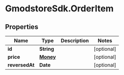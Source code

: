 # GmodstoreSdk.OrderItem

## Properties

Name | Type | Description | Notes
------------ | ------------- | ------------- | -------------
**id** | **String** |  | [optional] 
**price** | [**Money**](Money.md) |  | [optional] 
**reversedAt** | **Date** |  | [optional] 



